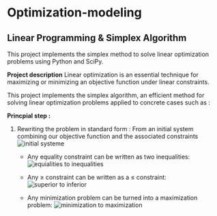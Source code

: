 # Optimization-modeling

## Linear Programming & Simplex Algorithm
This project implements the simplex method to solve linear optimization problems using Python and SciPy.

**Project description**
Linear optimization is an essential technique for maximizing or minimizing an objective function under linear constraints.

This project implements the simplex algorithm, an efficient method for solving linear optimization problems applied to concrete cases such as :

**Princpial step :**

1.  Rewriting the problem in standard form :
    From an initial system combining our objective function and the associated constraints
    ![initial systeme](rmsle_formula.png)
    
    - Any equality constraint can be written as two inequalities:
      ![equialities to inequalities](rmsle_formula.png)
      
    - Any ≥ constraint can be written as a ≤ constraint:
      ![superior to inferior](rmsle_formula.png)
      
    - Any minimization problem can be turned into a maximization
      problem:
      ![minimization to maximization](rmsle_formula.png)
  
